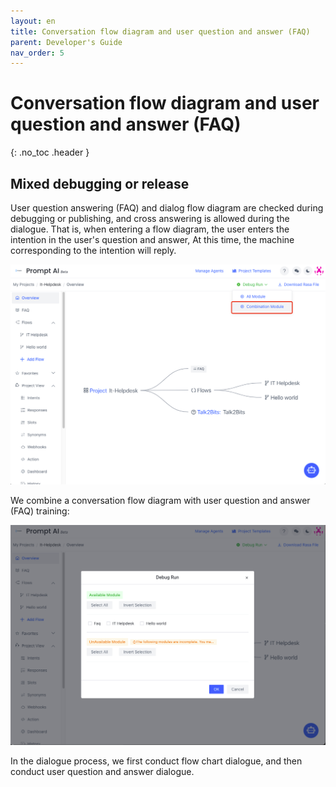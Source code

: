 ```yaml
---
layout: en
title: Conversation flow diagram and user question and answer (FAQ)
parent: Developer's Guide
nav_order: 5
---
```


# Conversation flow diagram and user question and answer (FAQ)
{: .no_toc .header }

## Mixed debugging or release

User question answering (FAQ) and dialog flow diagram are checked during debugging or publishing, and cross answering is allowed during the dialogue. That is, when entering a flow diagram, the user enters the intention in the user's question and answer,
At this time, the machine corresponding to the intention will reply.

![01](/assets/images/tutorial/flow_and_faq/1.png)

We combine a conversation flow diagram with user question and answer (FAQ) training:

![02](/assets/images/tutorial/flow_and_faq/2.png)

In the dialogue process, we first conduct flow chart dialogue, and then conduct user question and answer dialogue.